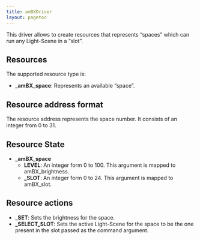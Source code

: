 ```yaml
---
title: amBXDriver
layout: pagetoc
---
```


This driver allows to create resources that represents “spaces” which can run any Light-Scene in a “slot”.   


Resources
---------

The supported resource type is:

 + **\_amBX\_space**: Represents an available “space”.


Resource address format
-----------------------

The resource address represents the space number. It consists of an integer from 0 to 31.  

Resource State
--------------

 + **\_amBX\_space**
   - **LEVEL**: An integer form 0 to 100. This argument is mapped to amBX\_brightness. 
   - **\_SLOT**: An integer form 0 to 24. This argument is mapped to amBX\_slot.


Resource actions
----------------

 + **\_SET**: Sets the brightness for the space. 
 + **\_SELECT\_SLOT**: Sets the active Light-Scene for the space to be the one present in the slot passed as the command argument. 


